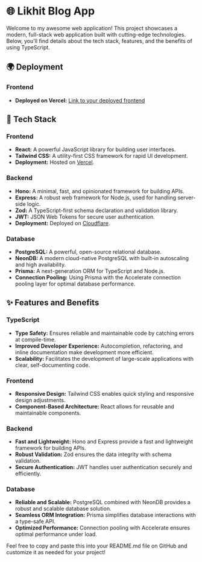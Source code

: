 # 🌐 Likhit Blog App

Welcome to my awesome web application! This project showcases a modern, full-stack web application built with cutting-edge technologies. Below, you'll find details about the tech stack, features, and the benefits of using TypeScript.

## 🌍 Deployment

### Frontend
- **Deployed on Vercel:** [Link to your deployed frontend](https://likhit-git-master-tomars-projects.vercel.app/signup)


## 🚀 Tech Stack

### Frontend
- **React:** A powerful JavaScript library for building user interfaces.
- **Tailwind CSS:** A utility-first CSS framework for rapid UI development.
- **Deployment:** Hosted on [Vercel](https://vercel.com/).

### Backend
- **Hono:** A minimal, fast, and opinionated framework for building APIs.
- **Express:** A robust web framework for Node.js, used for handling server-side logic.
- **Zod:** A TypeScript-first schema declaration and validation library.
- **JWT:** JSON Web Tokens for secure user authentication.
- **Deployment:** Deployed on [Cloudflare](https://www.cloudflare.com/).

### Database
- **PostgreSQL:** A powerful, open-source relational database.
- **NeonDB:** A modern cloud-native PostgreSQL with built-in autoscaling and high availability.
- **Prisma:** A next-generation ORM for TypeScript and Node.js.
- **Connection Pooling:** Using Prisma with the Accelerate connection pooling layer for optimal database performance.

## ✨ Features and Benefits

### TypeScript
- **Type Safety:** Ensures reliable and maintainable code by catching errors at compile-time.
- **Improved Developer Experience:** Autocompletion, refactoring, and inline documentation make development more efficient.
- **Scalability:** Facilitates the development of large-scale applications with clear, self-documenting code.

### Frontend
- **Responsive Design:** Tailwind CSS enables quick styling and responsive design adjustments.
- **Component-Based Architecture:** React allows for reusable and maintainable components.

### Backend
- **Fast and Lightweight:** Hono and Express provide a fast and lightweight framework for building APIs.
- **Robust Validation:** Zod ensures the data integrity with schema validation.
- **Secure Authentication:** JWT handles user authentication securely and efficiently.

### Database
- **Reliable and Scalable:** PostgreSQL combined with NeonDB provides a robust and scalable database solution.
- **Seamless ORM Integration:** Prisma simplifies database interactions with a type-safe API.
- **Optimized Performance:** Connection pooling with Accelerate ensures optimal performance under load.



Feel free to copy and paste this into your README.md file on GitHub and customize it as needed for your project!
